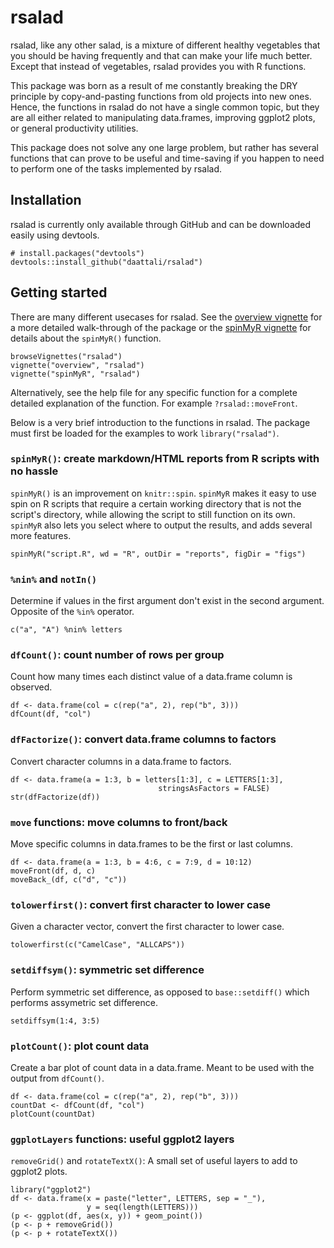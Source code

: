 # rsalad

rsalad, like any other salad, is a mixture of different healthy vegetables that
you should be having frequently and that can make your life much better. Except
that instead of vegetables, rsalad provides you with R functions.

This package was born as a result of me constantly breaking the DRY principle
by copy-and-pasting functions from old projects into new ones. Hence, the
functions in rsalad do not have a single common topic, but they are all either
related to manipulating data.frames, improving ggplot2 plots, or general
productivity utilities.

This package does not solve any one large problem, but rather has several
functions that can prove to be useful and time-saving if you happen to need
to perform one of the tasks implemented by rsalad.

## Installation

rsalad is currently only available through GitHub and can be downloaded
easily using devtools.

```
# install.packages("devtools")
devtools::install_github("daattali/rsalad")
```

## Getting started

There are many different usecases for rsalad.  See the
[overview vignette](https://github.com/daattali/rsalad/blob/master/inst/doc/overview.md)
for a more detailed walk-through of the package or the
[spinMyR vignette](https://github.com/daattali/rsalad/blob/master/inst/doc/spinMyR.md) for
details about the `spinMyR()` function.
```
browseVignettes("rsalad")
vignette("overview", "rsalad")
vignette("spinMyR", "rsalad")
```

Alternatively, see the help file for any specific function for a complete
detailed explanation of the function. For example `?rsalad::moveFront`.

Below is a very brief introduction to the functions in rsalad. The package
must first be loaded for the examples to work `library("rsalad")`.

### `spinMyR()`: create markdown/HTML reports from R scripts with no hassle
`spinMyR()` is an improvement on `knitr::spin`. `spinMyR` makes it
easy to use spin on R scripts that require a certain working directory that is
not the script's directory, while allowing the script to still function
on its own.  `spinMyR` also lets you select where to output the results, and
adds several more features.

```
spinMyR("script.R", wd = "R", outDir = "reports", figDir = "figs")
```

### `%nin%` and `notIn()`
Determine if values in the first argument don't exist in the second argument.
Opposite of the `%in%` operator.

```
c("a", "A") %nin% letters
```

### `dfCount()`: count number of rows per group
Count how many times each distinct value of a data.frame column is observed.

```
df <- data.frame(col = c(rep("a", 2), rep("b", 3)))
dfCount(df, "col")
```

### `dfFactorize()`: convert data.frame columns to factors
Convert character columns in a data.frame to factors.

```
df <- data.frame(a = 1:3, b = letters[1:3], c = LETTERS[1:3],
								 stringsAsFactors = FALSE)
str(dfFactorize(df))
```

### `move` functions: move columns to front/back
Move specific columns in data.frames to be the first or last columns.

```
df <- data.frame(a = 1:3, b = 4:6, c = 7:9, d = 10:12)
moveFront(df, d, c)
moveBack_(df, c("d", "c"))
```

### `tolowerfirst()`: convert first character to lower case
Given a character vector, convert the first character to lower case.

```
tolowerfirst(c("CamelCase", "ALLCAPS"))
```

### `setdiffsym()`: symmetric set difference
Perform symmetric set difference, as opposed to `base::setdiff()` which
performs assymetric set difference.

```
setdiffsym(1:4, 3:5)
```

### `plotCount()`: plot count data
Create a bar plot of count data in a data.frame. Meant to be used with the
output from `dfCount()`.

```
df <- data.frame(col = c(rep("a", 2), rep("b", 3)))
countDat <- dfCount(df, "col")
plotCount(countDat)
```

### `ggplotLayers` functions: useful ggplot2 layers
`removeGrid()` and `rotateTextX()`: A small set of useful layers to add to
ggplot2 plots.

```
library("ggplot2")
df <- data.frame(x = paste("letter", LETTERS, sep = "_"),
                 y = seq(length(LETTERS)))
(p <- ggplot(df, aes(x, y)) + geom_point())
(p <- p + removeGrid())
(p <- p + rotateTextX())
```
